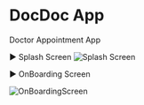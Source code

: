 # DocDoc App 
Doctor Appointment App 

▶️ Splash Screen 
![Splash Screen](https://github.com/Abd2lhakam19/Clinical_app/assets/105023622/265fba29-a47a-45f2-a466-ba1c013efc1f)



▶️ OnBoarding Screen 

![OnBoardingScreen](https://github.com/Abd2lhakam19/Clinical_app/assets/105023622/0b14ac61-bca2-4596-a329-a1e1c2137c00)
